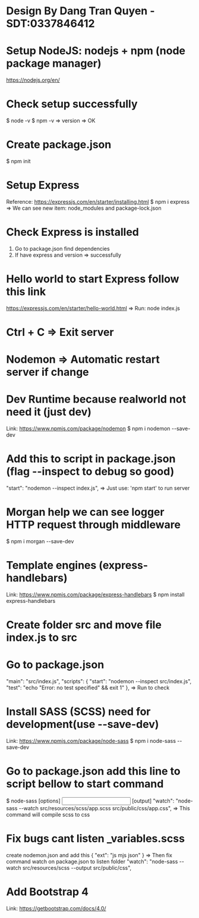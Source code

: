 # Design By Dang Tran Quyen - SDT:0337846412

# Setup NodeJS: nodejs + npm (node package manager)

https://nodejs.org/en/

# Check setup successfully

$ node -v
$ npm -v
=> version => OK

# Create package.json

$ npm init

# Setup Express

Reference: https://expressjs.com/en/starter/installing.html
$ npm i express
=> We can see new item: node_modules and package-lock.json

# Check Express is installed

1. Go to package.json find dependencies
2. If have express and version => successfully

# Hello world to start Express follow this link

https://expressjs.com/en/starter/hello-world.html
=> Run: node index.js

# Ctrl + C => Exit server

# Nodemon => Automatic restart server if change

# Dev Runtime because realworld not need it (just dev)

Link: https://www.npmjs.com/package/nodemon
$ npm i nodemon --save-dev

# Add this to script in package.json (flag --inspect to debug so good)

"start": "nodemon --inspect index.js",
=> Just use: 'npm start' to run server

# Morgan help we can see logger HTTP request through middleware

$ npm i morgan --save-dev

# Template engines (express-handlebars)

Link: https://www.npmjs.com/package/express-handlebars
$ npm install express-handlebars

# Create folder src and move file index.js to src

# Go to package.json

"main": "src/index.js",
"scripts": {
"start": "nodemon --inspect src/index.js",
"test": "echo \"Error: no test specified\" && exit 1"
},
=> Run to check

# Install SASS (SCSS) need for development(use --save-dev)

Link: https://www.npmjs.com/package/node-sass
$ npm i node-sass --save-dev

# Go to package.json add this line to script bellow to start command

$ node-sass [options] <input> [output]
"watch": "node-sass --watch src/resources/scss/app.scss src/public/css/app.css",
=> This command will compile scss to css

# Fix bugs cant listen \_variables.scss

create nodemon.json and add this
{
"ext": "js mjs json"
}
=> Then fix command watch on package.json to listen folder
"watch": "node-sass --watch src/resources/scss --output src/public/css",

# Add Bootstrap 4

Link: https://getbootstrap.com/docs/4.0/
